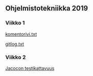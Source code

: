 ## Ohjelmistotekniikka 2019

### Viikko 1
[komentorivi.txt](./laskarit/viikko1/komentorivi.txt)

[gitlog.txt](./laskarit/viikko1/gitlog.txt)

### Viikko 2
[Jacocon testikattavuus](./laskarit/viikko2/kattavuus.png)
